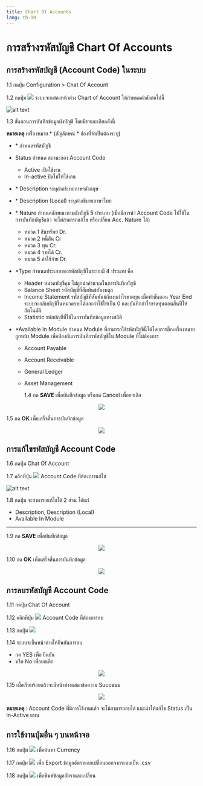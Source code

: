 ```yaml
---
title: Chart Of Accounts
lang: th-TH
---
```


# การสร้างรหัสบัญชี Chart Of Accounts

## การสร้างรหัสบัญชี (Account Code) ในระบบ

1.1 กดปุ่ม Configuration > Chat Of Account

1.2 กดปุ่ม <img src="../add_icon.png" style="display: inline-block;" /> ระบบจะแสดงหน้าต่าง Chart of Account ให้กำหนดค่าดังต่อไปนี้

![alt text](image-36.png)

1.3 ขั้นตอนการบันทึกข้อมูลผังบัญชี โดยมีรายละเอียดดังนี้

**หมายเหตุ** เครื่องหมาย <span class="asterisk">\*</span>
(สัญลักษณ์ \* ช่องที่จำเป็นต้องระบุ)

- <span class="asterisk">\*</span> กำหนดรหัสบัญชี
- Status กำหนด สถานะของ Account Code
  - Active เปิดใช้งาน
  - In-active ปิดไม่ให้ใช้งาน
- <span class="asterisk">\*</span> Description ระบุคำอธิบายภาษาอังกฤษ
- <span class="asterisk">\*</span> Description (Local) ระบุคำอธิบายภาษาไทย
- <span class="asterisk">\*</span> Nature กำหนดลักษณะตามผังบัญชี 5 ประเภท (เมื่อมีการนำ Account Code ไปใช้ในการบันทึกบัญชีแล้ว จะไม่สามารถแก้ไข หรือเปลี่ยน Acc. Nature ได้)
  - หมวด 1 สินทรัพย์ Dr.
  - หมวด 2 หนี้สิน Cr
  - หมวด 3 ทุน Cr.
  - หมวด 4 รายได้ Cr.
  - หมวด 5 ค่าใช้จ่าย Dr.
- <span class="asterisk">\*</span>Type กำหนดประเภทของรหัสบัญชีในระบบมี 4 ประเภท คือ
  - Header หมวดบัญชีคุม ไม่ถูกนำคำนวณในการบันทึกบัญชี
  - Balance Sheet รหัสบัญชีที่สัมพันธ์กับงบดุล
  - Income Statement รหัสบัญชีที่สัมพันธ์กับงบกำไรขาดทุน
    เมื่อทำขั้นตอน Year End ระบบจะกลับบัญชีในหมวดรายได้และค่าใช้ให้เป็น 0 และบันทึกกำไรขาดทุนตอนสิ้นปีให้อัตโนมัติ
  - Statistic รหัสบัญชีที่ใช้ในการบันทึกข้อมูลทางสถิติ
- <span class="asterisk">\*</span>Available In Module กำหนด Module ที่สามารถใช้รหัสบัญชีนี้ได้โดยการติ๊กเครื่องหมายถูกหน้า Module เพื่อป้องกันการบันทึกรหัสบัญชีใน Module ที่ไม่ต้องการ

  - Account Payable
  - Account Receivable
  - General Ledger
  - Asset Management

    1.4 กด **<span class="btn">SAVE</span>** เพื่อบันทึกข้อมูล หรือกด Cancel เพื่อยกเลิก

<p align="center">
    <img src="./image-37.png"  />
</p>

1.5 กด **<span class="btn">OK</span>** เพื่อเสร็จสิ้นการบันทึกข้อมูล

<p align="center">
    <img src="./image-18.png"  />
</p>

## การแก้ไขรหัสบัญชี Account Code

1.6 กดปุ่ม Chat Of Account

1.7 คลิกที่ปุ่ม <img src="./visibility.png" style="display: inline-block;" /> Account Code ที่ต้องการแก้ไข

![alt text](image-38.png)

1.8 กดปุ่ม จะสามารถแก้ไขได้ 2 ส่วน ได้แก่

- Description, Description (Local)
- Available In Module

---

1.9 กด **<span class="btn">SAVE</span>** เพื่อบันทึกข้อมูล

<p align="center">
    <img src="./image-39.png"  />
</p>

1.10 กด **<span class="btn">OK</span>** เพื่อเสร็จสิ้นการบันทึกข้อมูล

<p align="center">
    <img src="./image-18.png"  />
</p>

## การลบรหัสบัญชี Account Code

1.11 กดปุ่ม Chat Of Account

1.12 คลิกที่ปุ่ม <img src="./visibility.png" style="display: inline-block;" /> Account Code ที่ต้องการลบ

1.13 กดปุ่ม <img src="../del_icon.png" style="display: inline-block;" />

1.14 ระบบจะขึ้นหน้าต่างให้ยืนยันการลบ

- กด YES เพื่อ ยืนยัน
- หรือ No เพื่อยกเลิก

<p align="center">
    <img src="./image-23.png"  />
</p>

1.15 เมื่อเรียบร้อยแล้วจะมีหน้าต่างแสดงข้อความ Success

<p align="center">
    <img src="./image-18.png"  />
</p>

**หมายเหตุ** : Account Code ที่มีการใช้งานแล้ว จะไม่สามารถลบได้ แนะนำให้แก้ไข Status เป็น In-Active แทน

## การใช้งานปุ่มอื่น ๆ บนหน้าจอ

1.16 กดปุ่ม <img src="../search_icon.svg" style="display: inline-block;" /> เพื่อค้นหา Currency

1.17 กดปุ่ม <img src="../cloud_download_icon.svg" style="display: inline-block;" /> เพื่อ Export ข้อมูลอัตราแลกเปลี่ยนออกจากระบบเป็น .csv

1.18 กดปุ่ม <img src="../print_icon.svg" style="display: inline-block;" /> เพื่อพิมพ์ข้อมูลอัตราแลกเปลี่ยน
